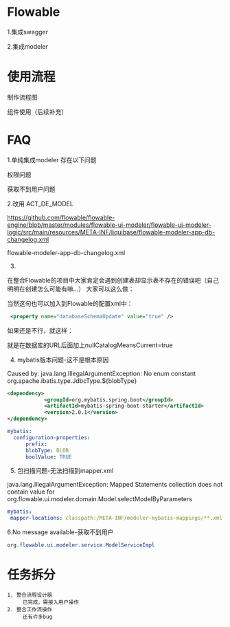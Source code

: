 # Flowable

1.集成swagger

2.集成modeler



# 使用流程

制作流程图

组件使用（后续补充）

# FAQ

1.单纯集成modeler 存在以下问题

权限问题

获取不到用户问题



2.改用 ACT_DE_MODEL

https://github.com/flowable/flowable-engine/blob/master/modules/flowable-ui-modeler/flowable-ui-modeler-logic/src/main/resources/META-INF/liquibase/flowable-modeler-app-db-changelog.xml

flowable-modeler-app-db-changelog.xml

3.

在整合Flowable的项目中大家肯定会遇到创建表却显示表不存在的错误吧（自己明明在创建怎么可能有嘛…）
大家可以这么做：

当然这句也可以加入到Flowable的配置xml中：

```xml
 <property name="databaseSchemaUpdate" value="true" />
```

如果还是不行，就这样：

就是在数据库的URL后面加上nullCatalogMeansCurrent=true



4. mybatis版本问题-这不是根本原因

Caused by: java.lang.IllegalArgumentException: No enum constant org.apache.ibatis.type.JdbcType.${blobType}

```xml
<dependency>
			<groupId>org.mybatis.spring.boot</groupId>
			<artifactId>mybatis-spring-boot-starter</artifactId>
			<version>2.0.1</version>
</dependency>
```

```yaml
mybatis:
  configuration-properties:
      prefix:
      blobType: BLOB
      boolValue: TRUE
```

5. 包扫描问题-无法扫描到mapper.xml

 java.lang.IllegalArgumentException: Mapped Statements collection does not contain value for org.flowable.ui.modeler.domain.Model.selectModelByParameters

```yaml
mybatis:
 mapper-locations: classpath:/META-INF/modeler-mybatis-mappings/**.xml
```

6.No message available-获取不到用户

```java
org.flowable.ui.modeler.service.ModelServiceImpl
```









# 任务拆分

```shell
1. 整合流程设计器
	 已完成，需接入用户操作
2. 整合工作流操作
	 还有许多bug
```

